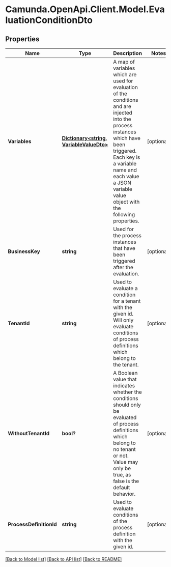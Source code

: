 # Camunda.OpenApi.Client.Model.EvaluationConditionDto

## Properties

Name | Type | Description | Notes
------------ | ------------- | ------------- | -------------
**Variables** | [**Dictionary&lt;string, VariableValueDto&gt;**](VariableValueDto.md) | A map of variables which are used for evaluation of the conditions and are injected into the process instances which have been triggered. Each key is a variable name and each value a JSON variable value object with the following properties. | [optional] 
**BusinessKey** | **string** | Used for the process instances that have been triggered after the evaluation. | [optional] 
**TenantId** | **string** | Used to evaluate a condition for a tenant with the given id. Will only evaluate conditions of process definitions which belong to the tenant. | [optional] 
**WithoutTenantId** | **bool?** | A Boolean value that indicates whether the conditions should only be evaluated of process definitions which belong to no tenant or not. Value may only be true, as false is the default behavior. | [optional] 
**ProcessDefinitionId** | **string** | Used to evaluate conditions of the process definition with the given id. | [optional] 

[[Back to Model list]](../README.md#documentation-for-models) [[Back to API list]](../README.md#documentation-for-api-endpoints) [[Back to README]](../README.md)

